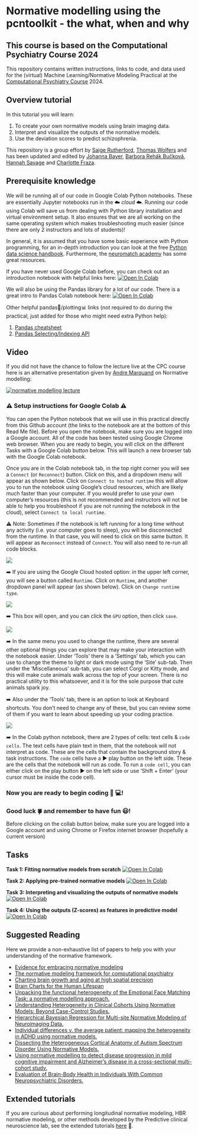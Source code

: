 # Normative modelling using the pcntoolkit - the what, when and why
## This course is based on the Computational Psychiatry Course 2024
This repository contains written instructions, links to code, and data used for the (virtual) Machine Learning/Normative Modeling Practical at the [Computational Psychiatry Course](https://www.translationalneuromodeling.org/cpcourse/) 2024.

## Overview tutorial
In this tutorial you will learn:
1. To create your own normative models using brain imaging data.
2. Interpret and visualize the outputs of the normative models.
3. Use the deviation scores to predict schizophrenia.

This repository is a group effort by [Saige Rutherford](https://twitter.com/being_saige), [Thomas Wolfers](https://twitter.com/ThomasWolfers) and has been updated and edited by [Johanna Bayer](https://github.com/likeajumprope), [Barbora Rehák Bučková](https://twitter.com/BarboraRehak), [Hannah Savage](https://twitter.com/DrHannahSavage) and [Charlotte Fraza](https://twitter.com/CFraza).

## Prerequisite knowledge
We will be running all of our code in Google Colab Python notebooks. These are essentially Jupyter notebooks run in the :cloud: *cloud* :cloud:. 
Running our code using Colab will save us from dealing with Python library installation and virtual environment setup. 
It also ensures that we are all working on the same operating system which makes troubleshooting much easier (since there are only 2 instructors and lots of students)! 

In general, it is assumed that you have some basic experience with Python programming, for an in-depth introduction you can look at the free [Python data science handbook](https://jakevdp.github.io/PythonDataScienceHandbook/). Furthermore, the [neuromatch academy](https://compneuro.neuromatch.io/tutorials/intro.html) has some great resources. 

If you have never used Google Colab before, you can check out an introduction notebook with helpful links here: [![Open In Colab](https://colab.research.google.com/assets/colab-badge.svg)](https://colab.research.google.com/notebooks/intro.ipynb)

We will also be using the Pandas library for a lot of our code. There is a great intro to Pandas Colab notebook here: [![Open In Colab](https://colab.research.google.com/assets/colab-badge.svg)](https://colab.research.google.com/notebooks/mlcc/intro_to_pandas.ipynb)

Other helpful pandas:panda_face:/plotting:bar_chart: links (not required to do during the practical, just added for those who might need extra Python help):
1. [Pandas cheatsheet](https://pandas.pydata.org/Pandas_Cheat_Sheet.pdf)
2. [Pandas Selecting/Indexing API](https://pandas.pydata.org/pandas-docs/stable/user_guide/indexing.html)


## Video
If you did not have the chance to follow the lecture live at the CPC course here is an alternative presentation given by [Andre Marquand](https://twitter.com/amarquand?lang=en) on Normative modelling:

[![normative modelling lecture](https://img.youtube.com/vi/8YX1K_ln14k/maxresdefault.jpg)](https://www.youtube.com/watch?v=8YX1K_ln14k&t=3s)


### :warning: Setup instructions for Google Colab :warning:
You can open the Python notebook that we will use in this practical directly from this Github account (the links to the notebook are at the bottom of this Read Me file). Before you open the notebook, make sure you are logged into a Google account. All of the code has been tested using Google Chrome web browser. When you are ready to begin, you will click on the different Tasks with a Google Colab button below. This will launch a new browser tab with the Google Colab notebook. 

Once you are in the Colab notebook tab, in the top right corner you will see a `Connect` (or `Reconnect`) button. Click on this, and a dropdown menu will appear as shown below. Click on `Connect to hosted runtime` this will allow you to run the notebook using Google’s cloud resources, which are likely much faster than your computer. If you would prefer to use your own computer’s resources (this is not recommended and instructors will not be able to help you troubleshoot if you are not running the notebook in the cloud), select `Connect to local runtime`. 

:warning: Note: Sometimes if the notebook is left running for a long time without any activity (i.e. your computer goes to sleep), you will be disconnected from the runtime. In that case, you will need to click on this same button. It will appear as `Reconnect` instead of `Connect`. You will also need to  re-run all code blocks. 

![](presentation/Runtime1.png)

:arrow_right: If you are using the Google Cloud hosted option: in the upper left corner, you will see a button called `Runtime`. Click on `Runtime`, and another dropdown panel will appear (as shown below). Click on `Change runtime type`.

![](presentation/Runtime2.png)

:arrow_right: This box will open, and you can click the  `GPU` option, then click `save`. 

![](presentation/GPU.png)

:arrow_right: In the same menu you used to change the runtime, there are several other optional things you can explore that may make your interaction with the notebook easier. Under ‘Tools’ there is a ‘Settings’ tab, which you can use to change the theme to light or dark mode using the ‘Site’ sub-tab. Then under the ‘Miscellaneous’ sub-tab, you can select Corgi or Kitty mode, and this will make cute animals walk across the top of your screen. There is no practical utility to this whatsoever, and it is for the sole purpose that cute animals spark joy. 

:arrow_right: Also under the ‘Tools’ tab, there is an option to look at Keyboard shortcuts. You don’t need to change any of these, but you can review some of them if you want to learn about speeding up your coding practice. 

![](presentation/keyboard_pref.png)

:arrow_right: In the Colab python notebook, there are 2 types of cells: text cells & ```code cells```. The text cells have plain text in them, that the notebook will not interpret as code. These are the cells that contain the background story & task instructions. The ```code``` cells have a :arrow_forward: play button on the left side. These are the cells that the notebook will run as code. To run a ```code cell```, you can either click on the play button :arrow_forward: on the left side or use ‘Shift + Enter’ (your cursor must be inside the code cell). 
 
### Now you are ready to begin coding :brain:	:computer:! 
### Good luck :four_leaf_clover: and remember to have fun :smiley:! 

Before clicking on the collab button below, make sure you are logged into a Google account and using Chrome or Firefox internet browser (hopefully a current version)

## Tasks
**Task 1: Fitting normative models from scratch** [![Open In Colab](https://colab.research.google.com/assets/colab-badge.svg)](https://colab.research.google.com/github/CharFraza/CPC_ML_tutorial/blob/master/tasks/1_fit_normative_models.ipynb)

**Task 2: Applying pre-trained normative models** [![Open In Colab](https://colab.research.google.com/assets/colab-badge.svg)](https://colab.research.google.com/github/CharFraza/CPC_ML_tutorial/blob/master/tasks/2_apply_normative_models.ipynb)

**Task 3: Interpreting and visualizing the outputs of normative models** [![Open In Colab](https://colab.research.google.com/assets/colab-badge.svg)](https://colab.research.google.com/github/CharFraza/CPC_ML_tutorial/blob/master/tasks/3_Visualizations.ipynb)

**Task 4: Using the outputs (Z-scores) as features in predictive model** [![Open In Colab](https://colab.research.google.com/assets/colab-badge.svg)](https://colab.research.google.com/github/CharFraza/CPC_ML_tutorial/blob/master/tasks/4_post_hoc_analysis.ipynb)


## Suggested Reading
Here we provide a non-exhaustive list of papers to help you with your understanding of the normative framework.
- [Evidence for embracing normative modeling](https://elifesciences.org/articles/85082)
- [The normative modeling framework for computational psychiatry](https://www.nature.com/articles/s41596-022-00696-5)
- [Charting brain growth and aging at high spatial precision](https://elifesciences.org/articles/72904)
- [Brain Charts for the Human Lifespan](https://www.nature.com/articles/s41586-022-04554-y)
- [Unpacking the functional heterogeneity of the Emotional Face Matching Task: a normative modelling approach.](https://pmc.ncbi.nlm.nih.gov/articles/PMC10081244/)
- [Understanding Heterogeneity in Clinical Cohorts Using Normative Models: Beyond Case-Control Studies.](https://pmc.ncbi.nlm.nih.gov/articles/PMC5023321/)
- [Hierarchical Bayesian Regression for Multi-site Normative Modeling of Neuroimaging Data.](https://link.springer.com/chapter/10.1007/978-3-030-59728-3_68)
- [Individual differences v. the average patient: mapping the heterogeneity in ADHD using normative models.](https://pmc.ncbi.nlm.nih.gov/articles/PMC7083555/)
- [Dissecting the Heterogeneous Cortical Anatomy of Autism Spectrum Disorder Using Normative Models.](https://pubmed.ncbi.nlm.nih.gov/30799285/)
- [Using normative modelling to detect disease progression in mild cognitive impairment and Alzheimer’s disease in a cross-sectional multi-cohort study.](https://www.nature.com/articles/s41598-021-95098-0)
- [Evaluation of Brain-Body Health in Individuals With Common Neuropsychiatric Disorders.](https://pubmed.ncbi.nlm.nih.gov/37099313/)

## Extended tutorials
If you are curious about performing longitudinal normative modeling, HBR normative modeling, or other methods developed by the Predictive clinical neuroscience lab, see the extended tutorials [here](https://github.com/predictive-clinical-neuroscience/PCNtoolkit-demo/tree/main/tutorials) 🧠. 

